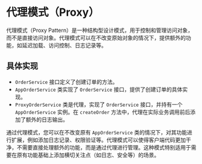 # 代理模式（Proxy）

代理模式（Proxy Pattern）是一种结构型设计模式，用于控制和管理访问对象，而不是直接访问对象。代理模式可以在不改变原始对象的情况下，提供额外的功能，如延迟加载、访问控制、日志记录等。

## 具体实现

- `OrderService` 接口定义了创建订单的方法。
- `AppOrderService` 类实现了 `OrderService` 接口，提供了创建订单的具体实现。
- `ProxyOrderService` 类是代理，实现了 `OrderService` 接口，并持有一个 `AppOrderService` 实例。在 `createOrder` 方法中，代理在实际业务调用前后添加了额外的日志输出。

通过代理模式，您可以在不改变原有 `AppOrderService` 类的情况下，对其功能进行扩展，例如添加日志记录、权限验证等。代理模式可以使得客户端代码更加干净，不需要直接处理额外的功能，而是通过代理进行管理。这种模式特别适用于需要在原有功能基础上添加横切关注点（如日志、安全等）的场景。